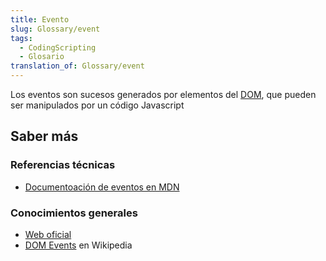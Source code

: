 ```yaml
---
title: Evento
slug: Glossary/event
tags:
  - CodingScripting
  - Glosario
translation_of: Glossary/event
---
```


Los eventos son sucesos generados por elementos del [DOM](/en-US/docs/Glossary/DOM), que pueden ser manipulados por un código Javascript

## Saber más

### Referencias técnicas

- [Documentoación de eventos en MDN](/es/docs/Web/API/Event)

### Conocimientos generales

- [Web oficial](https://www.w3.org/TR/DOM-Level-2-Events/events.html)
- [DOM Events](https://es.wikipedia.org/wiki/DOM_Events) en Wikipedia
